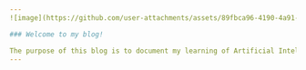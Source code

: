 ```yaml
---
![image](https://github.com/user-attachments/assets/89fbca96-4190-4a91-ace8-b5116580848f)

### Welcome to my blog! 

The purpose of this blog is to document my learning of Artificial Intelligence from the Fastai course.
---
```

